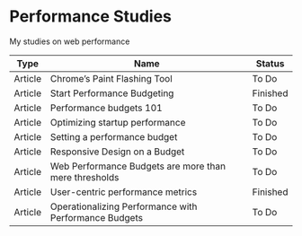# Performance Studies

My studies on web performance

| Type    | Name                                                  | Status   |
|---------|-------------------------------------------------------|----------|
| Article | Chrome’s Paint Flashing Tool                          | To Do    |
| Article | Start Performance Budgeting                           | Finished |
| Article | Performance budgets 101                               | To Do    |
| Article | Optimizing startup performance                        | To Do    |
| Article | Setting a performance budget                          | To Do    |
| Article | Responsive Design on a Budget                         | To Do    |
| Article | Web Performance Budgets are more than mere thresholds | To Do    |
| Article | User-centric performance metrics                      | Finished |
| Article | Operationalizing Performance with Performance Budgets | To Do    |
